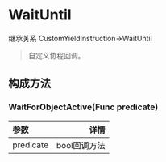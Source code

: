 # WaitUntil
继承关系 CustomYieldInstruction&rarr;WaitUntil
> 自定义协程回调。</br>

## 构成方法
### WaitForObjectActive(Func<bool> predicate)
|参数|详情|
|:---|----:|
|predicate|bool回调方法|